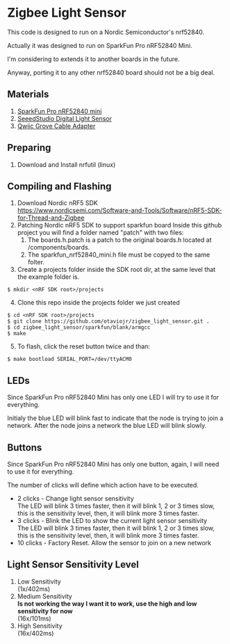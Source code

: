 # Zigbee Light Sensor

This code is designed to run on a Nordic Semiconductor's nrf52840.

Actually it was designed to run on SparkFun Pro nRF52840 Mini.

I'm considering to extends it to another boards in the future.

Anyway, porting it to any other nrf52840 board should not be a big deal.

## Materials

1. [SparkFun Pro nRF52840 mini](https://www.sparkfun.com/products/15025?_ga=2.111855680.592339865.1564452186-1575453690.1551457345)
2. [SeeedStudio Digital Light Sensor](https://www.seeedstudio.io/s/Grove-Digital-Light-Sensor-p-1281.html)
3. [Qwiic Grove Cable Adapter](https://www.sparkfun.com/products/15109)

## Preparing

1. Download and Install nrfutil (linux)

## Compiling and Flashing

1. Download Nordic nRF5 SDK\
https://www.nordicsemi.com/Software-and-Tools/Software/nRF5-SDK-for-Thread-and-Zigbee
2. Patching Nordic nRF5 SDK to support sparkfun board
	Inside this github project you will find a folder named "patch" with two files:
	1. The boards.h.patch is a patch to the original boards.h located at <nRF SDK root>/components/boards.
	2. The sparkfun_nrf52840_mini.h file must be copyed to the same folter.
3. Create a projects folder inside the SDK root dir, at the same level that the example folder is.
```
$ mkdir <nRF SDK root>/projects
```
4. Clone this repo inside the projects folder we just created
```
$ cd <nRF SDK root>/projects
$ git clone https://github.com/otaviojr/zigbee_light_sensor.git .
$ cd zigbee_light_sensor/sparkfun/blank/armgcc
$ make
```
5. To flash, click the reset button twice and than:

```
$ make bootload SERIAL_PORT=/dev/ttyACM0
```
## LEDs

Since SparkFun Pro nRF52840 Mini has only one LED I will try to use it for everything.

Initialy the blue LED will blink fast to indicate that the node is trying to join a network. After the node joins a network the blue LED will blink slowly.

## Buttons

Since SparkFun Pro nRF52840 Mini has only one button, again, I will need to use it for everything.

The number of clicks will define which action have to be executed.

* 2 clicks - Change light sensor sensitivity\
The LED will blink 3 times faster, then it will blink 1, 2 or 3 times slow, this is the sensitivity level, then, it will blink more 3 times faster.
* 3 clicks - Blink the LED to show the current light sensor sensitivity\
The LED will blink 3 times faster, then it will blink 1, 2 or 3 times slow, this is the sensitivity level, then, it will blink more 3 times faster.
* 10 clicks - Factory Reset. Allow the sensor to join on a new network

## Light Sensor Sensitivity Level

1. Low Sensitivity\
(1x/402ms)
2. Medium Sensitivity\
**Is not working the way I want it to work, use the high and  low  sensitivity for now**\
(16x/101ms)
3. High Sensitivity\
(16x/402ms)
